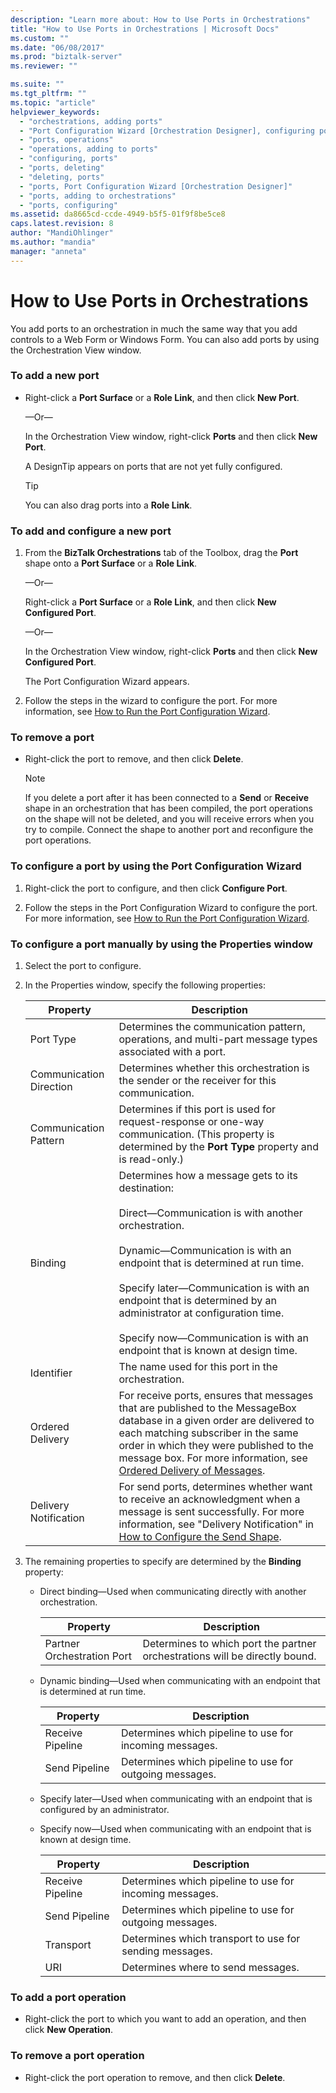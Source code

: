 ```yaml
---
description: "Learn more about: How to Use Ports in Orchestrations"
title: "How to Use Ports in Orchestrations | Microsoft Docs"
ms.custom: ""
ms.date: "06/08/2017"
ms.prod: "biztalk-server"
ms.reviewer: ""

ms.suite: ""
ms.tgt_pltfrm: ""
ms.topic: "article"
helpviewer_keywords: 
  - "orchestrations, adding ports"
  - "Port Configuration Wizard [Orchestration Designer], configuring ports"
  - "ports, operations"
  - "operations, adding to ports"
  - "configuring, ports"
  - "ports, deleting"
  - "deleting, ports"
  - "ports, Port Configuration Wizard [Orchestration Designer]"
  - "ports, adding to orchestrations"
  - "ports, configuring"
ms.assetid: da8665cd-ccde-4949-b5f5-01f9f8be5ce8
caps.latest.revision: 8
author: "MandiOhlinger"
ms.author: "mandia"
manager: "anneta"
---
```

# How to Use Ports in Orchestrations
You add ports to an orchestration in much the same way that you add controls to a Web Form or Windows Form. You can also add ports by using the Orchestration View window.  
  
### To add a new port  
  
-   Right-click a **Port Surface** or a **Role Link**, and then click **New Port**.  
  
     —Or—  
  
     In the Orchestration View window, right-click **Ports** and then click **New Port**.  
  
     A DesignTip appears on ports that are not yet fully configured.  
  
    > [!TIP]
    >  You can also drag ports into a **Role Link**.  
  
### To add and configure a new port  
  
1.  From the **BizTalk Orchestrations** tab of the Toolbox, drag the **Port** shape onto a **Port Surface** or a **Role Link**.  
  
     —Or—  
  
     Right-click a **Port Surface** or a **Role Link**, and then click **New Configured Port**.  
  
     —Or—  
  
     In the Orchestration View window, right-click **Ports** and then click **New Configured Port**.  
  
     The Port Configuration Wizard appears.  
  
2.  Follow the steps in the wizard to configure the port. For more information, see [How to Run the Port Configuration Wizard](../core/how-to-run-the-port-configuration-wizard.md).  
  
### To remove a port  
  
-   Right-click the port to remove, and then click **Delete**.  
  
    > [!NOTE]
    >  If you delete a port after it has been connected to a **Send** or **Receive** shape in an orchestration that has been compiled, the port operations on the shape will not be deleted, and you will receive errors when you try to compile. Connect the shape to another port and reconfigure the port operations.  
  
### To configure a port by using the Port Configuration Wizard  
  
1.  Right-click the port to configure, and then click **Configure Port**.  
  
2.  Follow the steps in the Port Configuration Wizard to configure the port. For more information, see [How to Run the Port Configuration Wizard](../core/how-to-run-the-port-configuration-wizard.md).  
  
### To configure a port manually by using the Properties window  
  
1.  Select the port to configure.  
  
2.  In the Properties window, specify the following properties:  
  
    |Property|Description|  
    |--------------|-----------------|  
    |Port Type|Determines the communication pattern, operations, and multi-part message types associated with a port.|  
    |Communication Direction|Determines whether this orchestration is the sender or the receiver for this communication.|  
    |Communication Pattern|Determines if this port is used for request-response or one-way communication. (This property is determined by the **Port Type** property and is read-only.)|  
    |Binding|Determines how a message gets to its destination:<br /><br /> Direct—Communication is with another orchestration.<br /><br /> Dynamic—Communication is with an endpoint that is determined at run time.<br /><br /> Specify later—Communication is with an endpoint that is determined by an administrator at configuration time.<br /><br /> Specify now—Communication is with an endpoint that is known at design time.|  
    |Identifier|The name used for this port in the orchestration.|  
    |Ordered Delivery|For receive ports, ensures that messages that are published to the MessageBox database in a given order are delivered to each matching subscriber in the same order in which they were published to the message box. For more information, see [Ordered Delivery of Messages](../core/ordered-delivery-of-messages.md).|  
    |Delivery Notification|For send ports, determines whether want to receive an acknowledgment when a message is sent successfully. For more information, see "Delivery Notification" in [How to Configure the Send Shape](../core/how-to-configure-the-send-shape.md).|  
  
3.  The remaining properties to specify are determined by the **Binding** property:  
  
    -   Direct binding—Used when communicating directly with another orchestration.  
  
        |Property|Description|  
        |--------------|-----------------|  
        |Partner Orchestration Port|Determines to which port the partner orchestrations will be directly bound.|  
  
    -   Dynamic binding—Used when communicating with an endpoint that is determined at run time.  
  
        |Property|Description|  
        |--------------|-----------------|  
        |Receive Pipeline|Determines which pipeline to use for incoming messages.|  
        |Send Pipeline|Determines which pipeline to use for outgoing messages.|  
  
    -   Specify later—Used when communicating with an endpoint that is configured by an administrator.  
  
    -   Specify now—Used when communicating with an endpoint that is known at design time.  
  
        |Property|Description|  
        |--------------|-----------------|  
        |Receive Pipeline|Determines which pipeline to use for incoming messages.|  
        |Send Pipeline|Determines which pipeline to use for outgoing messages.|  
        |Transport|Determines which transport to use for sending messages.|  
        |URI|Determines where to send messages.|  
  
### To add a port operation  
  
-   Right-click the port to which you want to add an operation, and then click **New Operation**.  
  
### To remove a port operation  
  
-   Right-click the port operation to remove, and then click **Delete**.
